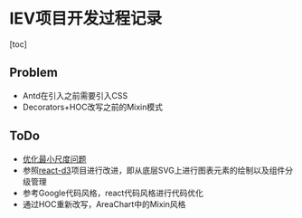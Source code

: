 # IEV项目开发过程记录

[toc]

## Problem 

* Antd在引入之前需要引入CSS
* Decorators+HOC改写之前的Mixin模式

## ToDo

* [优化最小尺度问题](https://juejin.cn/post/6844903494386712589)
* 参照[react-d3](https://github.com/codesuki/react-d3-components)项目进行改进，即从底层SVG上进行图表元素的绘制以及组件分级管理
* 参考Google代码风格，react代码风格进行代码优化
* 通过HOC重新改写，AreaChart中的Mixin风格

